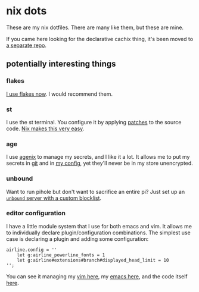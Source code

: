 # nix dots

These are my nix dotfiles. There are many like them, but these are mine.

If you came here looking for the declarative cachix thing, it's been moved to [a separate repo](https://github.com/jonascarpay/declarative-cachix).

## potentially interesting things

### flakes

[I use flakes now](https://github.com/jonascarpay/nix/blob/master/flake.nix).
I would recommend them.

### st

I use the st terminal.
You configure it by applying [patches](https://st.suckless.org/patches/) to the source code.
[Nix makes this very easy](https://github.com/jonascarpay/nix/blob/master/desktop/st/default.nix).

### age

I use [agenix](https://github.com/ryantm/agenix) to manage my secrets, and I like it a lot.
It allows me to put my secrets in [git](https://github.com/jonascarpay/nix/tree/master/secrets) and in [my config](https://github.com/jonascarpay/nix/blob/master/system/xc-cache.nix), yet they'll never be in my store unencrypted.

### unbound

Want to run pihole but don't want to sacrifice an entire pi?
Just set up an [`unbound` server with a custom blocklist](https://github.com/jonascarpay/nix/tree/master/system/unbound.nix).

### editor configuration

I have a little module system that I use for both emacs and vim.
It allows me to individually declare plugin/configuration combinations.
The simplest use case is declaring a plugin and adding some configuration:
```
airline.config = ''
	let g:airline_powerline_fonts = 1
	let g:airline#extensions#branch#displayed_head_limit = 10
'';
```

You can see it managing my [vim here](https://github.com/jonascarpay/nix/blob/master/home/vim/default.nix), my [emacs here](https://github.com/jonascarpay/nix/blob/master/desktop/emacs/default.nix), and the code itself [here](https://github.com/jonascarpay/nix/blob/master/lib/editor-config.nix).
